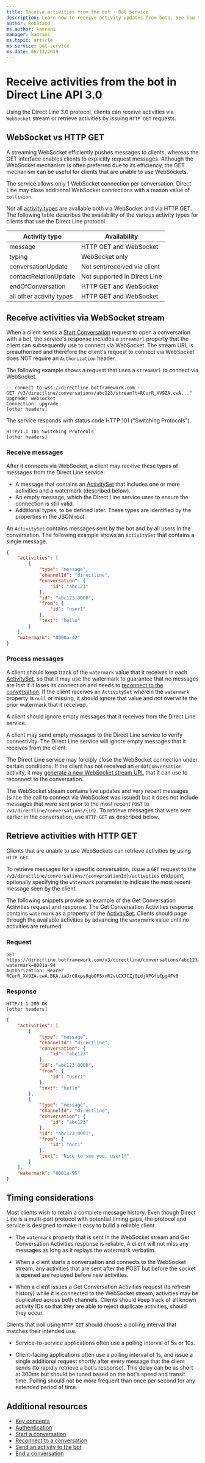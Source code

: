 ```yaml
---
title: Receive activities from the bot - Bot Service
description: Learn how to receive activity updates from bots. See how to use version 3.0 of the Direct Line API to connect by using WebSocket streams or HTTP GET requests.
author: RobStand
ms.author: kamrani
manager: kamrani
ms.topic: article
ms.service: bot-service
ms.date: 06/13/2019
---
```


# Receive activities from the bot in Direct Line API 3.0

Using the Direct Line 3.0 protocol, clients can receive activities via `WebSocket` stream or retrieve activities by issuing `HTTP GET` requests.

## WebSocket vs HTTP GET

A streaming WebSocket efficiently pushes messages to clients, whereas the GET interface enables clients to explicitly request messages. Although the WebSocket mechanism is often preferred due to its efficiency, the GET mechanism can be useful for clients that are unable to use WebSockets.

The service allows only 1 WebSocket connection per conversation. Direct Line may close additional WebSocket connections with a reason value of `collision`.

Not all [activity types](https://aka.ms/botSpecs-activitySchema) are available both via WebSocket and via HTTP GET. The following table describes the availability of the various activity types for clients that use the Direct Line protocol.

| Activity type | Availability | 
|----|----|
| message | HTTP GET and WebSocket |
| typing | WebSocket only |
| conversationUpdate | Not sent/received via client |
| contactRelationUpdate | Not supported in Direct Line |
| endOfConversation | HTTP GET and WebSocket |
| all other activity types | HTTP GET and WebSocket |

## <a id="connect-via-websocket"></a> Receive activities via WebSocket stream

When a client sends a [Start Conversation](bot-framework-rest-direct-line-3-0-start-conversation.md) request to open a conversation with a bot, the service's response includes a `streamUrl` property that the client can subsequently use to connect via WebSocket. The stream URL is preauthorized and therefore the client's request to connect via WebSocket does NOT require an `Authorization` header.

The following example shows a request that uses a `streamUrl` to connect via WebSocket.

```http
-- connect to wss://directline.botframework.com --
GET /v3/directline/conversations/abc123/stream?t=RCurR_XV9ZA.cwA..."
Upgrade: websocket
Connection: upgrade
[other headers]
```

The service responds with status code HTTP 101 ("Switching Protocols").

```http
HTTP/1.1 101 Switching Protocols
[other headers]
```

### Receive messages

After it connects via WebSocket, a client may receive these types of messages from the Direct Line service:

- A message that contains an [ActivitySet](bot-framework-rest-direct-line-3-0-api-reference.md#activityset-object) that includes one or more activities and a watermark (described below).
- An empty message, which the Direct Line service uses to ensure the connection is still valid.
- Additional types, to be defined later. These types are identified by the properties in the JSON root.

An `ActivitySet` contains messages sent by the bot and by all users in the conversation. The following example shows an `ActivitySet` that contains a single message.

```json
{
    "activities": [
        {
            "type": "message",
            "channelId": "directline",
            "conversation": {
                "id": "abc123"
            },
            "id": "abc123|0000",
            "from": {
                "id": "user1"
            },
            "text": "hello"
        }
    ],
    "watermark": "0000a-42"
}
```

### Process messages

A client should keep track of the `watermark` value that it receives in each [ActivitySet](bot-framework-rest-direct-line-3-0-api-reference.md#activityset-object), so that it may use the watermark to guarantee that no messages are lost if it loses its connection and needs to [reconnect to the conversation](bot-framework-rest-direct-line-3-0-reconnect-to-conversation.md). If the client receives an `ActivitySet` wherein the `watermark` property is `null` or missing, it should ignore that value and not overwrite the prior watermark that it received.

A client should ignore empty messages that it receives from the Direct Line service.

A client may send empty messages to the Direct Line service to verify connectivity. The Direct Line service will ignore empty messages that it receives from the client.

The Direct Line service may forcibly close the WebSocket connection under certain conditions. If the client has not received an `endOfConversation` activity, it may [generate a new WebSocket stream URL](bot-framework-rest-direct-line-3-0-reconnect-to-conversation.md) that it can use to reconnect to the conversation. 

The WebSocket stream contains live updates and very recent messages (since the call to connect via WebSocket was issued) but it does not include messages that were sent prior to the most recent `POST` to `/v3/directline/conversations/{id}`. To retrieve messages that were sent earlier in the conversation, use `HTTP GET` as described below.

## <a id="http-get"></a> Retrieve activities with HTTP GET

Clients that are unable to use WebSockets can retrieve activities by using `HTTP GET`.

To retrieve messages for a specific conversation, issue a `GET` request to the `/v3/directline/conversations/{conversationId}/activities` endpoint, optionally specifying the `watermark` parameter to indicate the most recent message seen by the client. 

The following snippets provide an example of the Get Conversation Activities request and response. The Get Conversation Activities response contains `watermark` as a property of the [ActivitySet](bot-framework-rest-direct-line-3-0-api-reference.md#activityset-object). Clients should page through the available activities by advancing the `watermark` value until no activities are returned.

### Request

```http
GET https://directline.botframework.com/v3/directline/conversations/abc123/activities?watermark=0001a-94
Authorization: Bearer RCurR_XV9ZA.cwA.BKA.iaJrC8xpy8qbOF5xnR2vtCX7CZj0LdjAPGfiCpg4Fv0
```

### Response

```http
HTTP/1.1 200 OK
[other headers]
```

```json
{
    "activities": [
        {
            "type": "message",
            "channelId": "directline",
            "conversation": {
                "id": "abc123"
            },
            "id": "abc123|0000",
            "from": {
                "id": "user1"
            },
            "text": "hello"
        }, 
        {
            "type": "message",
            "channelId": "directline",
            "conversation": {
                "id": "abc123"
            },
            "id": "abc123|0001",
            "from": {
                "id": "bot1"
            },
            "text": "Nice to see you, user1!"
        }
    ],
    "watermark": "0001a-95"
}
```

## Timing considerations

Most clients wish to retain a complete message history. Even though Direct Line is a multi-part protocol with potential timing gaps, the protocol and service is designed to make it easy to build a reliable client.

- The `watermark` property that is sent in the WebSocket stream and Get Conversation Activities response is reliable. A client will not miss any messages as long as it replays the watermark verbatim.

- When a client starts a conversation and connects to the WebSocket stream, any activities that are sent after the POST but before the socket is opened are replayed before new activities.

- When a client issues a Get Conversation Activities request (to refresh history) while it is connected to the WebSocket stream, activities may be duplicated across both channels. Clients should keep track of all known activity IDs so that they are able to reject duplicate activities, should they occur.

Clients that poll using `HTTP GET` should choose a polling interval that matches their intended use.

- Service-to-service applications often use a polling interval of 5s or 10s.

- Client-facing applications often use a polling interval of 1s, and issue a single additional request shortly after every message that the client sends (to rapidly retrieve a bot's response). This delay can be as short at 300ms but should be tuned based on the bot's speed and transit time. Polling should not be more frequent than once per second for any extended period of time.

## Additional resources

- [Key concepts](bot-framework-rest-direct-line-3-0-concepts.md)
- [Authentication](bot-framework-rest-direct-line-3-0-authentication.md)
- [Start a conversation](bot-framework-rest-direct-line-3-0-start-conversation.md)
- [Reconnect to a conversation](bot-framework-rest-direct-line-3-0-reconnect-to-conversation.md)
- [Send an activity to the bot](bot-framework-rest-direct-line-3-0-send-activity.md)
- [End a conversation](bot-framework-rest-direct-line-3-0-end-conversation.md)
